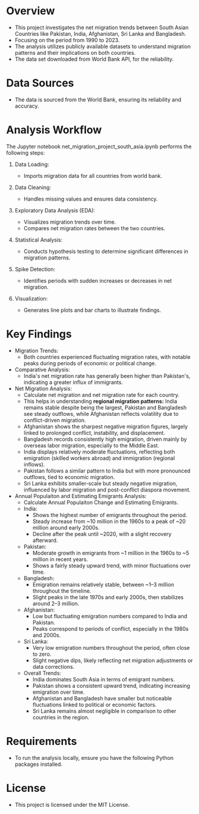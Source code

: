 # Overview
- This project investigates the net migration trends between South Asian Countries like Pakistan, India, Afghanistan, Sri Lanka and Bangladesh.
- Focusing on the period from 1990 to 2023. 
- The analysis utilizes publicly available datasets to understand migration patterns and their implications on both countries.
- The data set downloaded from World Bank API, for the reliability.

# Data Sources
- The data is sourced from the World Bank, ensuring its reliability and accuracy.

# Analysis Workflow
The Jupyter notebook net_migration_project_south_asia.ipynb performs the following steps:

1. Data Loading: 
   - Imports migration data for all countries from world bank.

2. Data Cleaning: 
   - Handles missing values and ensures data consistency.

3. Exploratory Data Analysis (EDA):
   - Visualizes migration trends over time.
   - Compares net migration rates between the two countries.

4. Statistical Analysis:
   - Conducts hypothesis testing to determine significant differences in migration patterns.
5. Spike Detection:
   - Identifies periods with sudden increases or decreases in net migration.
6. Visualization:
   - Generates line plots and bar charts to illustrate findings.
# Key Findings
- Migration Trends: 
  - Both countries experienced fluctuating migration rates, with notable peaks during periods of economic or political change.
- Comparative Analysis: 
  - India's net migration rate has generally been higher than Pakistan's, indicating a greater influx of immigrants.
- Net Migration Analysis:
  - Calculate net migration and net migration rate for each country.
  - This helps in understanding **regional migration patterns:** India remains stable despite being the largest, Pakistan and Bangladesh see steady outflows, while Afghanistan reflects volatility due to conflict-driven migration.
  - Afghanistan shows the sharpest negative migration figures, largely linked to prolonged conflict, instability, and displacement.
  - Bangladesh records consistently high emigration, driven mainly by overseas labor migration, especially to the Middle East.
  - India displays relatively moderate fluctuations, reflecting both emigration (skilled workers abroad) and immigration (regional inflows).
  - Pakistan follows a similar pattern to India but with more pronounced outflows, tied to economic migration.
  - Sri Lanka exhibits smaller-scale but steady negative migration, influenced by labor migration and post-conflict diaspora movement.
- Annual Populaiton and Estimating Emigrants Analysis:
   - Calculate Annual Populaiton Change and Estimating Emigrants.
   - India:
     - Shows the highest number of emigrants throughout the period.
     - Steady increase from ~10 million in the 1960s to a peak of ~20 million around early 2000s.
     - Decline after the peak until ~2020, with a slight recovery afterward.
   - Pakistan:
     - Moderate growth in emigrants from ~1 million in the 1960s to ~5 million in recent years.
     - Shows a fairly steady upward trend, with minor fluctuations over time.
   - Bangladesh:
     - Emigration remains relatively stable, between ~1–3 million throughout the timeline.
     - Slight peaks in the late 1970s and early 2000s, then stabilizes around 2–3 million.
   - Afghanistan:
     - Low but fluctuating emigration numbers compared to India and Pakistan.
     - Peaks correspond to periods of conflict, especially in the 1980s and 2000s.
   - Sri Lanka:
     - Very low emigration numbers throughout the period, often close to zero.
     - Slight negative dips, likely reflecting net migration adjustments or data corrections.
   - Overall Trends:
     - India dominates South Asia in terms of emigrant numbers.
     - Pakistan shows a consistent upward trend, indicating increasing emigration over time.
     - Afghanistan and Bangladesh have smaller but noticeable fluctuations linked to political or economic factors.
     - Sri Lanka remains almost negligible in comparison to other countries in the region.
# Requirements
- To run the analysis locally, ensure you have the following Python packages installed.
# License
- This project is licensed under the MIT License.
